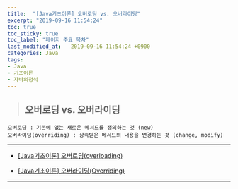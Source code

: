 ```yaml
---
title:  "[Java기초이론] 오버로딩 vs. 오버라이딩"
excerpt: "2019-09-16 11:54:24"
toc: true
toc_sticky: true
toc_label: "페이지 주요 목차"
last_modified_at:   2019-09-16 11:54:24 +0900
categories: Java
tags:
- Java
- 기초이론
- 자바의정석
---
```



>## 오버로딩 vs. 오버라이딩

```
오버로딩 : 기존에 없는 새로운 메서드를 정의하는 것 (new)
오버라이딩(overriding) : 상속받은 메서드의 내용을 변경하는 것 (change, modify)
```


---

- [[Java기초이론] 오버로딩(overloading)](https://haileyjohj.github.io/java/java-basics_03/)

- [[Java기초이론] 오버라이딩(Overriding)](https://haileyjohj.github.io/java/java-basics_06/)

---
